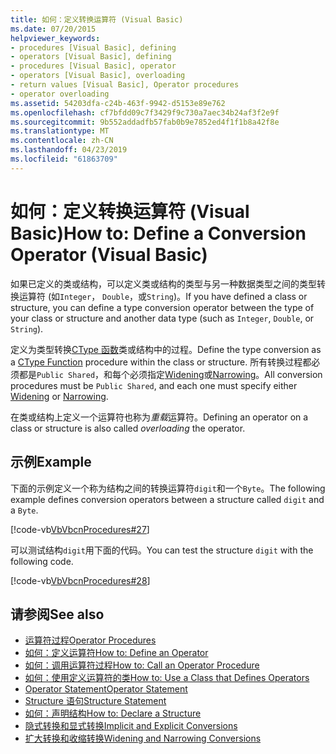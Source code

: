 ```yaml
---
title: 如何：定义转换运算符 (Visual Basic)
ms.date: 07/20/2015
helpviewer_keywords:
- procedures [Visual Basic], defining
- operators [Visual Basic], defining
- procedures [Visual Basic], operator
- operators [Visual Basic], overloading
- return values [Visual Basic], Operator procedures
- operator overloading
ms.assetid: 54203dfa-c24b-463f-9942-d5153e89e762
ms.openlocfilehash: cf7bfdd09c7f3429f9c730a7aec34b24af3f2e9f
ms.sourcegitcommit: 9b552addadfb57fab0b9e7852ed4f1f1b8a42f8e
ms.translationtype: MT
ms.contentlocale: zh-CN
ms.lasthandoff: 04/23/2019
ms.locfileid: "61863709"
---
```

# <a name="how-to-define-a-conversion-operator-visual-basic"></a><span data-ttu-id="865b5-102">如何：定义转换运算符 (Visual Basic)</span><span class="sxs-lookup"><span data-stu-id="865b5-102">How to: Define a Conversion Operator (Visual Basic)</span></span>
<span data-ttu-id="865b5-103">如果已定义的类或结构，可以定义类或结构的类型与另一种数据类型之间的类型转换运算符 (如`Integer`， `Double`，或`String`)。</span><span class="sxs-lookup"><span data-stu-id="865b5-103">If you have defined a class or structure, you can define a type conversion operator between the type of your class or structure and another data type (such as `Integer`, `Double`, or `String`).</span></span>  
  
 <span data-ttu-id="865b5-104">定义为类型转换[CType 函数](../../../../visual-basic/language-reference/functions/ctype-function.md)类或结构中的过程。</span><span class="sxs-lookup"><span data-stu-id="865b5-104">Define the type conversion as a [CType Function](../../../../visual-basic/language-reference/functions/ctype-function.md) procedure within the class or structure.</span></span> <span data-ttu-id="865b5-105">所有转换过程都必须都是`Public Shared`，和每个必须指定[Widening](../../../../visual-basic/language-reference/modifiers/widening.md)或[Narrowing](../../../../visual-basic/language-reference/modifiers/narrowing.md)。</span><span class="sxs-lookup"><span data-stu-id="865b5-105">All conversion procedures must be `Public Shared`, and each one must specify either [Widening](../../../../visual-basic/language-reference/modifiers/widening.md) or [Narrowing](../../../../visual-basic/language-reference/modifiers/narrowing.md).</span></span>  
  
 <span data-ttu-id="865b5-106">在类或结构上定义一个运算符也称为*重载*运算符。</span><span class="sxs-lookup"><span data-stu-id="865b5-106">Defining an operator on a class or structure is also called *overloading* the operator.</span></span>  
  
## <a name="example"></a><span data-ttu-id="865b5-107">示例</span><span class="sxs-lookup"><span data-stu-id="865b5-107">Example</span></span>  
 <span data-ttu-id="865b5-108">下面的示例定义一个称为结构之间的转换运算符`digit`和一个`Byte`。</span><span class="sxs-lookup"><span data-stu-id="865b5-108">The following example defines conversion operators between a structure called `digit` and a `Byte`.</span></span>  
  
 [!code-vb[VbVbcnProcedures#27](~/samples/snippets/visualbasic/VS_Snippets_VBCSharp/VbVbcnProcedures/VB/Class1.vb#27)]  
  
 <span data-ttu-id="865b5-109">可以测试结构`digit`用下面的代码。</span><span class="sxs-lookup"><span data-stu-id="865b5-109">You can test the structure `digit` with the following code.</span></span>  
  
 [!code-vb[VbVbcnProcedures#28](~/samples/snippets/visualbasic/VS_Snippets_VBCSharp/VbVbcnProcedures/VB/Class1.vb#28)]  
  
## <a name="see-also"></a><span data-ttu-id="865b5-110">请参阅</span><span class="sxs-lookup"><span data-stu-id="865b5-110">See also</span></span>

- [<span data-ttu-id="865b5-111">运算符过程</span><span class="sxs-lookup"><span data-stu-id="865b5-111">Operator Procedures</span></span>](./operator-procedures.md)
- [<span data-ttu-id="865b5-112">如何：定义运算符</span><span class="sxs-lookup"><span data-stu-id="865b5-112">How to: Define an Operator</span></span>](./how-to-define-an-operator.md)
- [<span data-ttu-id="865b5-113">如何：调用运算符过程</span><span class="sxs-lookup"><span data-stu-id="865b5-113">How to: Call an Operator Procedure</span></span>](./how-to-call-an-operator-procedure.md)
- [<span data-ttu-id="865b5-114">如何：使用定义运算符的类</span><span class="sxs-lookup"><span data-stu-id="865b5-114">How to: Use a Class that Defines Operators</span></span>](./how-to-use-a-class-that-defines-operators.md)
- [<span data-ttu-id="865b5-115">Operator Statement</span><span class="sxs-lookup"><span data-stu-id="865b5-115">Operator Statement</span></span>](../../../../visual-basic/language-reference/statements/operator-statement.md)
- [<span data-ttu-id="865b5-116">Structure 语句</span><span class="sxs-lookup"><span data-stu-id="865b5-116">Structure Statement</span></span>](../../../../visual-basic/language-reference/statements/structure-statement.md)
- [<span data-ttu-id="865b5-117">如何：声明结构</span><span class="sxs-lookup"><span data-stu-id="865b5-117">How to: Declare a Structure</span></span>](../../../../visual-basic/programming-guide/language-features/data-types/how-to-declare-a-structure.md)
- [<span data-ttu-id="865b5-118">隐式转换和显式转换</span><span class="sxs-lookup"><span data-stu-id="865b5-118">Implicit and Explicit Conversions</span></span>](../../../../visual-basic/programming-guide/language-features/data-types/implicit-and-explicit-conversions.md)
- [<span data-ttu-id="865b5-119">扩大转换和收缩转换</span><span class="sxs-lookup"><span data-stu-id="865b5-119">Widening and Narrowing Conversions</span></span>](../../../../visual-basic/programming-guide/language-features/data-types/widening-and-narrowing-conversions.md)
